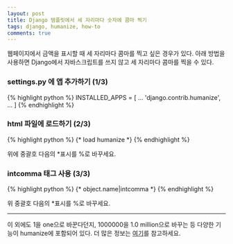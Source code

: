 ```yaml
---
layout: post
title: Django 템플릿에서 세 자리마다 숫자에 콤마 찍기
tags: django, humanize, how-to
comments: true
---
```


웹페이지에서 금액을 표시할 때 세 자리마다 콤마를 찍고 싶은 경우가 있다. 아래 방법을 사용하면 Django에서 자바스크립트를 쓰지 않고 세 자리마다 콤마를 찍을 수 있다.
    
### settings.py 에 앱 추가하기 (1/3)
{% highlight python %}
INSTALLED_APPS = [
    ...
    'django.contrib.humanize',
    ...
]
{% endhighlight %}

### html 파일에 로드하기 (2/3)
{% highlight python %}
{* load humanize *}
{% endhighlight %}

위에 중괄호 다음의 *표시를 %로 바꾸세요.

### intcomma 태그 사용 (3/3)
{% highlight python %}
{* object.name|intcomma *} 
{% endhighlight %}

위 중괄호 다음의 *표시를 %로 바꾸세요.

---

이 외에도 1을 one으로 바꾼다던지, 1000000을 1.0 million으로 바꾸는 등 다양한 기능이 humanize에 포함되어 있다. 더 많은 정보는 [여기](https://docs.djangoproject.com/en/1.11/ref/contrib/humanize/)를 참고하세요.